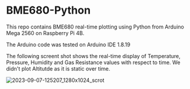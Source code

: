 # BME680-Python
This repo contains BME680 real-time plotting using Python from Arduino Mega 2560 on Raspberry Pi 4B.

The Arduino code was tested on Arduino IDE 1.8.19

The following screent shot shows the real-time display of Temperature, Pressure, Humidity and Gas Resistance values with respect to time. We didn't plot Altitutde as it is static over time.   

![2023-09-07-125207_1280x1024_scrot](https://github.com/ParthaPRay/BME680-Python/assets/1689639/7afedff9-cc7b-43e7-a8f6-8c7095a59050)

